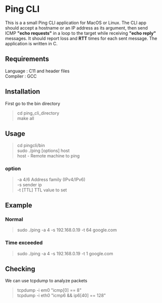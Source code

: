 ﻿# Ping CLI

This is a a small Ping CLI application for MacOS or Linux. The CLI app should accept a hostname or an IP address as its argument, then send ICMP **"echo requests"** in a loop to the target while receiving **"echo reply"** messages. It should report loss and **RTT** times for each sent message. The application is written in C.


## Requirements

Language : C11 and header files  
Compiler : GCC

## Installation
First go to the bin directory
> cd ping_cli_directory  
> make all

## Usage

> cd pingcli/bin  
> sudo ./ping [options] host  
> host - Remote machine to ping  
>
### option
> -a 4/6  Address family (IPv4/IPv6)  
> -s sender ip  
> -t [TTL] TTL value to set  

## Example

### Normal
>sudo ./ping -a 4 -s 192.168.0.19 -t 64 google.com
### Time exceeded
>sudo ./ping -a 4 -s 192.168.0.19 -t 1 google.com


## Checking

We can use tcpdump to analyze packets
>tcpdump -i em0 "icmp[0] == 8"  
>tcpdump -i eth0 "icmp6 && ip6[40] == 128"
